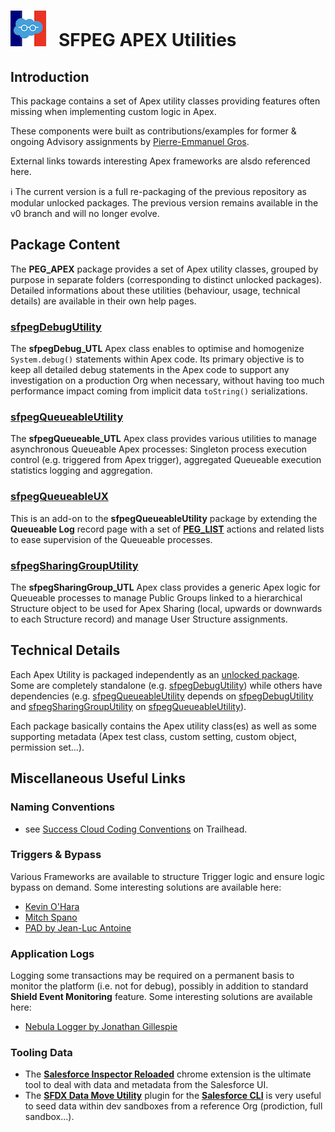 # ![Logo](/media/Logo.png) &nbsp; SFPEG APEX Utilities



## Introduction

This package contains a set of Apex utility classes providing features often missing when
implementing custom logic in Apex.

These components were built as contributions/examples for former & ongoing Advisory assignments by 
[Pierre-Emmanuel Gros](https://github.com/pegros). 

External links towards interesting Apex frameworks are alsdo referenced here.

ℹ️ The current version is a full re-packaging of the previous repository as modular
unlocked packages. The previous version remains available in the v0 branch and will no
longer evolve.


## Package Content

The **PEG_APEX** package provides a set of Apex utility classes, grouped by purpose in separate folders 
(corresponding to distinct unlocked packages).
Detailed informations about these utilities (behaviour, usage, technical details) are available in their 
own help pages.

### [sfpegDebugUtility](/help/sfpegDebugUtility.md)
The **sfpegDebug_UTL** Apex class enables to optimise and homogenize `System.debug()` statements within
Apex code. Its primary objective is to keep all detailed debug statements in the Apex code to support
any investigation on a production Org when necessary, without having too much performance impact coming
from implicit data `toString()` serializations.

### [sfpegQueueableUtility](help/sfpegQueueableUtility.md)
The **sfpegQueueable_UTL** Apex class provides various utilities to manage asynchronous Queueable Apex
processes: Singleton process execution control (e.g. triggered from Apex trigger), aggregated
Queueable execution statistics logging and aggregation.

### [sfpegQueueableUX](help/sfpegQueueableUX.md)
This is an add-on to the **sfpegQueueableUtility** package by extending the **Queueable Log** record 
page with a set of **[PEG_LIST](https://github.com/pegros/PEG_LIST)** actions and related lists to ease
supervision of the Queueable processes.

### [sfpegSharingGroupUtility](help/sfpegSharingGroupUtility.md)
The **sfpegSharingGroup_UTL** Apex class provides a generic Apex logic for Queueable processes to 
manage Public Groups linked to a  hierarchical Structure object to be used for Apex Sharing
(local, upwards or downwards to each Structure record) and manage User Structure assignments.


## Technical Details

Each Apex Utility is packaged independently as an [unlocked package](https://developer.salesforce.com/docs/atlas.en-us.sfdx_dev.meta/sfdx_dev/sfdx_dev_unlocked_pkg_whats_a_package.htm). Some are completely standalone (e.g.
[sfpegDebugUtility](/help/sfpegDebugUtility.md)) while others have dependencies
(e.g. [sfpegQueueableUtility](help/sfpegQueueableUtility.md) depends on [sfpegDebugUtility](/help/sfpegDebugUtility.md)
and [sfpegSharingGroupUtility](help/sfpegSharingGroupUtility.md) on [sfpegQueueableUtility](help/sfpegQueueableUtility.md)).

Each package basically contains the Apex utility class(es) as well as some supporting metadata (Apex test class,
custom setting, custom object, permission set...).


## Miscellaneous Useful Links

### Naming Conventions
* see [Success Cloud Coding Conventions](https://trailhead.salesforce.com/content/learn/modules/success-cloud-coding-conventions) on Trailhead.

### Triggers & Bypass
Various Frameworks are available to structure Trigger logic and ensure logic bypass on demand.
Some interesting solutions are available here:
* [Kevin O'Hara](https://github.com/kevinohara80/sfdc-trigger-framework/blob/master/src/classes/TriggerHandler.cls)
* [Mitch Spano](https://github.com/mitchspano/apex-trigger-actions-framework)
* [PAD by Jean-Luc Antoine](https://jla.ovh/pad)

### Application Logs
Logging some transactions may be required on a permanent basis to monitor the platform (i.e. not for debug),
possibly in addition to standard **Shield Event Monitoring** feature.
Some interesting solutions are available here:
* [Nebula Logger by Jonathan Gillespie](https://github.com/jongpie/NebulaLogger)

### Tooling Data
* The **[Salesforce Inspector Reloaded](https://chromewebstore.google.com/detail/salesforce-inspector-relo/hpijlohoihegkfehhibggnkbjhoemldh?hl=en)** chrome extension is the ultimate tool to deal with data and metadata from the Salesforce UI.
* The **[SFDX Data Move Utility](https://help.sfdmu.com/)** plugin for the **[Salesforce CLI](https://developer.salesforce.com/tools/salesforcecli)** is very useful to seed data within dev sandboxes from a reference Org 
(prodiction, full sandbox...).
